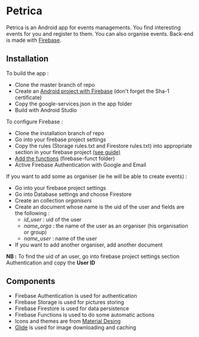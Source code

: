 # Petrica
Petrica is an Android app for events managements. You find interesting events for you and register to them. You can also organise events.
Back-end is made with [Firebase](https://firebase.google.com/).

## Installation
To build the app :
* Clone the master branch of repo
* Create an [Android project with Firebase](https://firebase.google.com/docs/android/setup) (don't forget the Sha-1 certificate)
* Copy the google-services.json in the app folder
* Build with Android Studio

To configure Firebase :
* Clone the installation branch of repo
* Go into your firebase project settings
* Copy the rules (Storage rules.txt and Firestore rules.txt) into appropriate section in your firebase project [(see guide)](https://firebase.google.com/docs/guides)
* [Add the functions](https://firebase.google.com/docs/functions/get-started) (firebase-funct folder)
* Active Firebase Authentication with Google and Email

If you want to add some as organiser (ie he will be able to create events) :
* Go into your firebase project settings
* Go into Database settings and choose Firestore
* Create an collection *organisers*
* Create an document whose name is the uid of the user and fields are the following :
  * *id_user* : uid of the user
  * *name_orga* : the name of the user as an organiser (his organisation or group)
  * *name_user* : name of the user
* If you want to add another organiser, add another document

 **NB :** To find the uid of an user, go into firebase project settings section Authentication and copy the **User ID**


## Components
* Firebase Authentication is used for authentication
* Firebase Storage is used for pictures storing
* Firebase Firestore is used for data persistence
* Firebase Functions is used to do some automatic actions
* Icons and themes are from [Material Desing](https://material.io/)
* [Glide](https://github.com/bumptech/glide) is used for image downloading and caching

